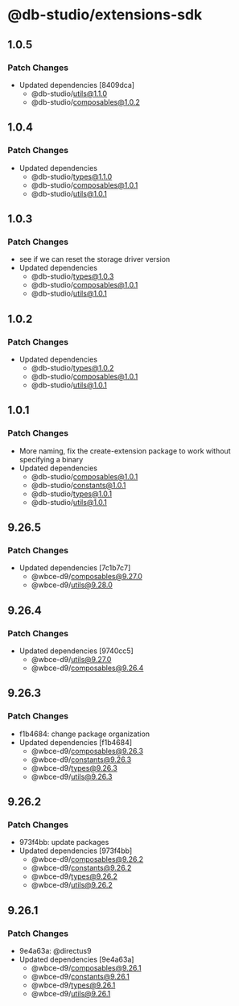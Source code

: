 # @db-studio/extensions-sdk

## 1.0.5

### Patch Changes

- Updated dependencies [8409dca]
  - @db-studio/utils@1.1.0
  - @db-studio/composables@1.0.2

## 1.0.4

### Patch Changes

- Updated dependencies
  - @db-studio/types@1.1.0
  - @db-studio/composables@1.0.1
  - @db-studio/utils@1.0.1

## 1.0.3

### Patch Changes

- see if we can reset the storage driver version
- Updated dependencies
  - @db-studio/types@1.0.3
  - @db-studio/composables@1.0.1
  - @db-studio/utils@1.0.1

## 1.0.2

### Patch Changes

- Updated dependencies
  - @db-studio/types@1.0.2
  - @db-studio/composables@1.0.1
  - @db-studio/utils@1.0.1

## 1.0.1

### Patch Changes

- More naming, fix the create-extension package to work without specifying a binary
- Updated dependencies
  - @db-studio/composables@1.0.1
  - @db-studio/constants@1.0.1
  - @db-studio/types@1.0.1
  - @db-studio/utils@1.0.1

## 9.26.5

### Patch Changes

- Updated dependencies [7c1b7c7]
  - @wbce-d9/composables@9.27.0
  - @wbce-d9/utils@9.28.0

## 9.26.4

### Patch Changes

- Updated dependencies [9740cc5]
  - @wbce-d9/utils@9.27.0
  - @wbce-d9/composables@9.26.4

## 9.26.3

### Patch Changes

- f1b4684: change package organization
- Updated dependencies [f1b4684]
  - @wbce-d9/composables@9.26.3
  - @wbce-d9/constants@9.26.3
  - @wbce-d9/types@9.26.3
  - @wbce-d9/utils@9.26.3

## 9.26.2

### Patch Changes

- 973f4bb: update packages
- Updated dependencies [973f4bb]
  - @wbce-d9/composables@9.26.2
  - @wbce-d9/constants@9.26.2
  - @wbce-d9/types@9.26.2
  - @wbce-d9/utils@9.26.2

## 9.26.1

### Patch Changes

- 9e4a63a: @directus9
- Updated dependencies [9e4a63a]
  - @wbce-d9/composables@9.26.1
  - @wbce-d9/constants@9.26.1
  - @wbce-d9/types@9.26.1
  - @wbce-d9/utils@9.26.1
